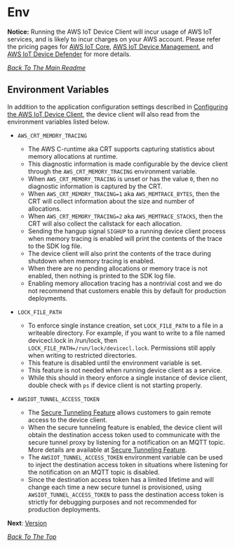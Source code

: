 # Env
 **Notice:** Running the AWS IoT Device Client will incur usage of AWS IoT services, and is likely to incur charges on your AWS account. Please refer the pricing pages for [AWS IoT Core](https://aws.amazon.com/iot-core/pricing/), [AWS IoT Device Management](https://aws.amazon.com/iot-device-management/pricing/), and [AWS IoT Device Defender](https://aws.amazon.com/iot-device-defender/pricing/) for more details.

[*Back To The Main Readme*](../README.md)

## Environment Variables

In addition to the application configuration settings described in [Configuring the AWS IoT Device Client](CONFIG.md), the device client will also read from the environment variables listed below.

* `AWS_CRT_MEMORY_TRACING`
    * The AWS C-runtime aka CRT supports capturing statistics about memory allocations at runtime.
    * This diagnostic information is made configurable by the device client through the `AWS_CRT_MEMORY_TRACING` environment variable.
    * When `AWS_CRT_MEMORY_TRACING` is unset or has the value `0`, then no diagnostic information is captured by the CRT.
    * When `AWS_CRT_MEMORY_TRACING=1` aka `AWS_MEMTRACE_BYTES`, then the CRT will collect information about the size and number of allocations.
    * When `AWS_CRT_MEMORY_TRACING=2` aka `AWS_MEMTRACE_STACKS`, then the CRT will also collect the callstack for each allocation.
    * Sending the hangup signal `SIGHUP` to a running device client process when memory tracing is enabled will print the contents of the trace to the SDK log file.
    * The device client will also print the contents of the trace during shutdown when memory tracing is enabled.
    * When there are no pending allocations or memory trace is not enabled, then nothing is printed to the SDK log file.
    * Enabling memory allocation tracing has a nontrivial cost and we do not recommend that customers enable this by default for production deployments.
    
* `LOCK_FILE_PATH`
  * To enforce single instance creation, set `LOCK_FILE_PATH` to a file in a writeable directory. For example, if you want to write to a file named devicecl.lock in /run/lock, then `LOCK_FILE_PATH=/run/lock/devicecl.lock`. Permissions still apply when writing to restricted directories.
  * This feature is disabled until the environment variable is set.
  * This feature is not needed when running device client as a service.
  * While this should in theory enforce a single instance of device client, double check with `ps` if device client is not starting properly.
  
* `AWSIOT_TUNNEL_ACCESS_TOKEN`
    * The [Secure Tunneling Feature](../source/tunneling/README.md) allows customers to gain remote access to the device client.
    * When the secure tunneling feature is enabled, the device client will obtain the destination access token used to communicate with the secure tunnel proxy by listening for a notification on an MQTT topic.  More details are available at [Secure Tunneling Feature](../source/tunneling/README.md).
    * The `AWSIOT_TUNNEL_ACCESS_TOKEN` environment variable can be used to inject the destination access token in situations where listening for the notification on an MQTT topic is disabled.
    * Since the destination access token has a limited lifetime and will change each time a new secure tunnel is provisioned, using `AWSIOT_TUNNEL_ACCESS_TOKEN` to pass the destination access token is strictly for debugging purposes and not recommended for production deployments.

**Next**: [Version](VERSION.md)

[*Back To The Top*](#env)
